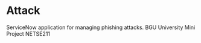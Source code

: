 # Attack
ServiceNow application for managing phishing attacks. 
BGU University Mini Project NETSE211


